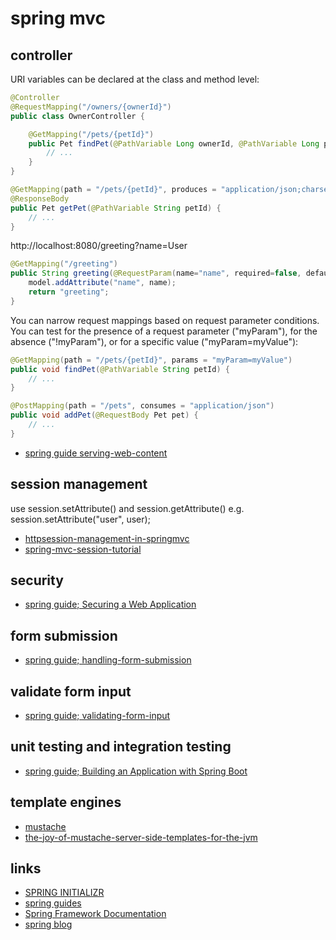 # spring mvc


## controller


URI variables can be declared at the class and method level:

```java
@Controller
@RequestMapping("/owners/{ownerId}")
public class OwnerController {

    @GetMapping("/pets/{petId}")
    public Pet findPet(@PathVariable Long ownerId, @PathVariable Long petId) {
        // ...
    }
}
```

```java
@GetMapping(path = "/pets/{petId}", produces = "application/json;charset=UTF-8")
@ResponseBody
public Pet getPet(@PathVariable String petId) {
    // ...
}
```


http://localhost:8080/greeting?name=User

```java
@GetMapping("/greeting")
public String greeting(@RequestParam(name="name", required=false, defaultValue="World") String name, Model model) {
    model.addAttribute("name", name);
    return "greeting";
}
```

You can narrow request mappings based on request parameter conditions. You can test for the presence of a request parameter ("myParam"), for the absence ("!myParam"), or for a specific value ("myParam=myValue"):

```java
@GetMapping(path = "/pets/{petId}", params = "myParam=myValue")
public void findPet(@PathVariable String petId) {
    // ...
}
```

```java
@PostMapping(path = "/pets", consumes = "application/json")
public void addPet(@RequestBody Pet pet) {
    // ...
}
```

* [spring guide serving-web-content](https://spring.io/guides/gs/serving-web-content/)


## session management

use session.setAttribute() and session.getAttribute()
e.g. session.setAttribute("user", user);

* [httpsession-management-in-springmvc](https://stackoverflow.com/questions/17145526/httpsession-management-in-springmvc)
* [spring-mvc-session-tutorial](https://www.javacodegeeks.com/2013/04/spring-mvc-session-tutorial.html)


## security

* [spring guide; Securing a Web Application](https://spring.io/guides/gs/securing-web/)


## form submission

* [spring guide; handling-form-submission](https://spring.io/guides/gs/handling-form-submission/)


## validate form input

* [spring guide; validating-form-input](https://spring.io/guides/gs/validating-form-input/)


## unit testing and integration testing

* [spring guide; Building an Application with Spring Boot](https://spring.io/guides/gs/spring-boot/)


## template engines

* [mustache](http://mustache.github.io/mustache.5.html)
* [the-joy-of-mustache-server-side-templates-for-the-jvm](https://spring.io/blog/2016/11/21/the-joy-of-mustache-server-side-templates-for-the-jvm)


## links
* [SPRING INITIALIZR](https://start.spring.io/)
* [spring guides](https://spring.io/guides)
* [Spring Framework Documentation](https://docs.spring.io/spring/docs/5.0.8.RELEASE/spring-framework-reference/index.html)
* [spring blog](https://spring.io/blog/)
